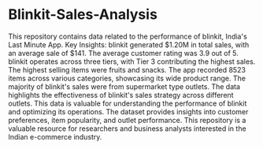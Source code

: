 # Blinkit-Sales-Analysis
This repository contains data related to the performance of blinkit, India's Last Minute App.
Key Insights:
blinkit generated $1.20M in total sales, with an average sale of $141.
The average customer rating was 3.9 out of 5.
blinkit operates across three tiers, with Tier 3 contributing the highest sales.
The highest selling items were fruits and snacks.
The app recorded 8523 items across various categories, showcasing its wide product range.
The majority of blinkit's sales were from supermarket type outlets.
The data highlights the effectiveness of blinkit's sales strategy across different outlets.
This data is valuable for understanding the performance of blinkit and optimizing its operations.
The dataset provides insights into customer preferences, item popularity, and outlet performance.
This repository is a valuable resource for researchers and business analysts interested in the Indian e-commerce industry.
